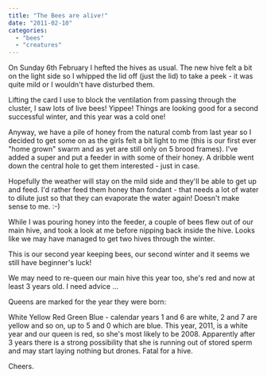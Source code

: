 ```yaml
---
title: "The Bees are alive!"
date: "2011-02-10"
categories: 
  - "bees"
  - "creatures"
---
```


On Sunday 6th February I hefted the hives as usual. The new hive felt a bit on the light side so I whipped the lid off (just the lid) to take a peek - it was quite mild or I wouldn't have disturbed them.

Lifting the card I use to block the ventilation from passing through the cluster, I saw lots of live bees! Yippee! Things are looking good for a second successful winter, and this year was a cold one!

Anyway, we have a pile of honey from the natural comb from last year so I decided to get some on as the girls felt a bit light to me (this is our first ever "home grown" swarm and as yet are still only on 5 brood frames). I've added a super and put a feeder in with some of their honey. A dribble went down the central hole to get them interested - just in case.

Hopefully the weather will stay on the mild side and they'll be able to get up and feed. I'd rather feed them honey than fondant - that needs a lot of water to dilute just so that they can evaporate the water again! Doesn't make sense to me. :-)

While I was pouring honey into the feeder, a couple of bees flew out of our main hive, and took a look at me before nipping back inside the hive. Looks like we may have managed to get two hives through the winter.

This is our second year keeping bees, our second winter and it seems we still have beginner's luck!

We may need to re-queen our main hive this year too, she's red and now at least 3 years old. I need advice ...

Queens are marked for the year they were born:

White Yellow Red Green Blue - calendar years 1 and 6 are white, 2 and 7 are yellow and so on, up to 5 and 0 which are blue. This year, 2011, is a white year and our queen is red, so she's most likely to be 2008. Apparently after 3 years there is a strong possibility that she is running out of stored sperm and may start laying nothing but drones. Fatal for a hive.

Cheers.
